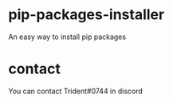 # pip-packages-installer
An easy way to install pip packages

# contact
You can contact Trident#0744 in discord

